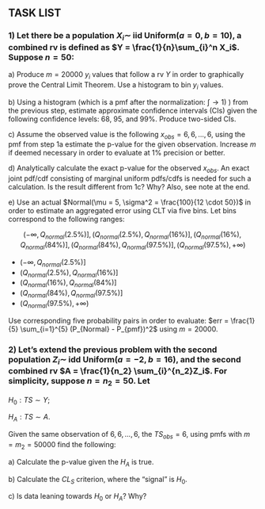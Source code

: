 ## TASK LIST

### 1) Let there be a population $X_i \sim$ iid Uniform($a=0, b=10$), a combined rv is defined as $Y = \frac{1}{n}\sum_{i}^n X_i$. Suppose $n=50$:

a) Produce $m = 20000$ $y_i$ values that follow a rv $Y$ in order to graphically prove the Central Limit Theorem. Use a histogram to bin $y_i$ values.

b) Using a histogram (which is a pmf after the normalization: $\int \rightarrow 1$) ) from the previous step, estimate approximate confidence intervals (CIs) given the following confidence levels: 68, 95, and 99%. Produce two-sided CIs.

c) Assume the observed value is the following $x_{obs} = {6,6, ..., 6}$,  using the pmf from step 1a estimate the p-value for the given observation. Increase $m$ if deemed necessary in order to evaluate at 1% precision or better.

d) Analytically calculate the exact p-value for the observed $x_{obs}$. An exact joint pdf/cdf consisting of marginal uniform pdfs/cdfs is needed for such a calculation. Is the result different from 1c? Why? Also, see note at the end.

e) Use an actual $Normal(\mu = 5, \sigma^2 = \frac{100}{12 \cdot 50})$ in order to estimate an aggregated error using CLT via five bins. Let bins correspond to the following ranges:

$$
(-\infty, Q_{normal}(2.5\% )], (Q_{normal}(2.5\% ), Q_{normal}(16\% )], (Q_{normal}(16\% ), Q_{normal}(84\% )], (Q_{normal}(84\% ), Q_{normal}(97.5\% )], (Q_{normal}(97.5\% ), +\infty)
$$

- $(-\infty, Q_{normal}(2.5\%)]$
- $(Q_{normal}(2.5\%), Q_{normal}(16\%)]$
- $(Q_{normal}(16\%), Q_{normal}(84\%)]$
- $(Q_{normal}(84\%), Q_{normal}(97.5\%)]$
- $(Q_{normal}(97.5\%), +\infty)$

Use corresponding five probability pairs in order to evaluate: $err = \frac{1}{5} \sum_{i=1}^{5} (P_{Normal} - P_{pmf})^2$ using $m = 20000$.


### 2) Let’s extend the previous problem with the second population $Z_i \sim$ idd Uniform($a=-2, b=16$), and the second combined rv $A = \frac{1}{n_2} \sum_{i}^{n_2}Z_i$. For simplicity, suppose $n = n_2 = 50$. Let 

$H_0: TS \sim Y$;

$H_A: TS \sim A$.

Given the same observation of ${6,6, ...,6}$, the $TS_{obs} = 6$, using pmfs with $m = m_2 = 50000$ find the following:

a) Calculate the p-value given the $H_A$ is true.

b) Calculate the $CL_S$ criterion, where the “signal” is $H_0$.

c) Is data leaning towards $H_0$ or $H_A$? Why?
